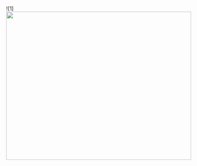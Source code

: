 ![1]<img src="https://github.com/user-attachments/assets/d99aa6a9-d598-4f85-afa7-52d115acc351" width="500" height="400">
